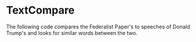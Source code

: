 # TextCompare

The following code compares the Federalist Paper's to speeches of Donald Trump's and looks for similar words between the two. 
